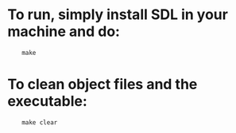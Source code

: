# To run, simply install SDL in your machine and do:

```
    make
```

# To clean object files and the executable:

```
    make clear
```
